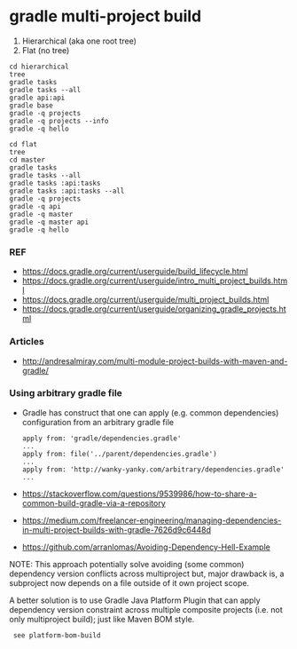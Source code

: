 # gradle multi-project build

1. Hierarchical (aka one root tree)
2. Flat (no tree)

```
cd hierarchical
tree
gradle tasks
gradle tasks --all
gradle api:api
gradle base
gradle -q projects
gradle -q projects --info
gradle -q hello
```

```
cd flat
tree
cd master
gradle tasks
gradle tasks --all
gradle tasks :api:tasks
gradle tasks :api:tasks --all
gradle -q projects
gradle -q api
gradle -q master
gradle -q master api
gradle -q hello
```

### REF

- https://docs.gradle.org/current/userguide/build_lifecycle.html
- https://docs.gradle.org/current/userguide/intro_multi_project_builds.html
- https://docs.gradle.org/current/userguide/multi_project_builds.html
- https://docs.gradle.org/current/userguide/organizing_gradle_projects.html


### Articles

- http://andresalmiray.com/multi-module-project-builds-with-maven-and-gradle/

### Using arbitrary gradle file

- Gradle has construct that one can apply (e.g. common dependencies) configuration from an arbitrary gradle file
  ```
  apply from: 'gradle/dependencies.gradle'
  ...
  apply from: file('../parent/dependencies.gradle')
  ...
  apply from: 'http://wanky-yanky.com/arbitrary/dependencies.gradle'
  ...
  ```


- https://stackoverflow.com/questions/9539986/how-to-share-a-common-build-gradle-via-a-repository
- https://medium.com/freelancer-engineering/managing-dependencies-in-multi-project-builds-with-gradle-7626d9c6448d
- https://github.com/arranlomas/Avoiding-Dependency-Hell-Example


NOTE: 
This approach potentially solve avoiding (some common) dependency version conflicts across multiproject but, 
  major drawback is, a subproject now depends on a file outside of it own project scope.


A better solution is to use Gradle Java Platform Plugin that can apply dependency version constraint across 
  multiple composite projects (i.e. not only multiproject build); just like Maven BOM style.

     see platform-bom-build




